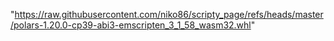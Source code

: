 
"https://raw.githubusercontent.com/niko86/scripty_page/refs/heads/master/polars-1.20.0-cp39-abi3-emscripten_3_1_58_wasm32.whl"